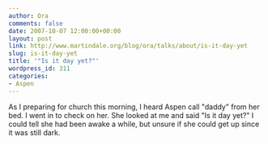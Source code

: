 ```yaml
---
author: Ora
comments: false
date: 2007-10-07 12:00:00+00:00
layout: post
link: http://www.martindale.org/blog/ora/talks/about/is-it-day-yet
slug: is-it-day-yet
title: '"Is it day yet?"'
wordpress_id: 311
categories:
- Aspen
---
```


As I preparing for church this morning, I heard Aspen call "daddy" from her bed. I went in to check on her. She looked at me and said "Is it day yet?" I could tell she had been awake a while, but unsure if she could get up since it was still dark.
